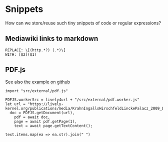 # Snippets

How can we store/reuse such tiny snippets of code or regular expressions?

## Mediawiki links to markdown
```
REPLACE: \[(http.*?) (.*)\]
WITH: [$2]($1)
```


## PDF.js

See also [the example on github](https://mozilla.github.io/pdf.js/examples/)

```
import "src/external/pdf.js"

PDFJS.workerSrc = lively4url + "/src/external/pdf.worker.js"
let url = "https://lively-kernel.org/publications/media/KrahnIngallsHirschfeldLinckePalacz_2009_LivelyWikiADevelopmentEnvironmentForCreatingAndSharingActiveWebContent_AcmDL.pdf",
  doc = PDFJS.getDocument(url),
	pdf = await doc,
	page = await pdf.getPage(1),
	text = await page.getTextContent();
	
text.items.map(ea => ea.str).join(" ")
```